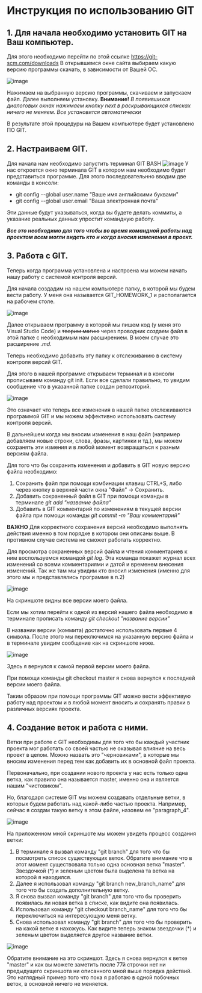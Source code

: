
# Инструкция по использованию GIT
## 1. Для начала необходимо установить GIT на Ваш компьютер.
Для этого необходимо перейти по этой ссылке https://git-scm.com/downloads
В открывшемся окне сайта выбираем какую версию программы скачать, в зависимости от Вашей ОС.

![image](Download_GIT.png)

Нажимаем на выбранную версию программы, скачиваем и запускаем файл.
Далее выполняем установку. **Внимание!** *В появившихся диалоговых окнах нажимаем кнопку next в раскрывающихся списках ничего не меняем. Все установится автоматически*

В результате этой процедуры на Вашем компьютере будет установлено ПО GIT.

## 2. Настраиваем GIT.

Для начала нам необходимо запустить терминал GIT BASH ![image](Icon_GIT_BASH.png)
У нас откроется окно терминала GIT в котором нам необходимо будет представиться программе. Для этого последовательнно вводим две команды в консоли:

* git config --global user.name "Ваше имя английскими буквами"
* git config --global user.email "Ваша электронная почта"

Эти данные будут указываться, когда вы будете делать коммиты, а указание реальных данных упростит командную работу.

***Все это необходимо для того чтобы во время командной работы над проектом всем могли видеть кто и когда вносил изменения в проект.***

## 3. Работа с GIT.
Теперь когда программа установлена и настроена мы можем начать нашу работу с системой контроля версий. 

Для начала создадим на нашем компьютере папку, в которой мы будем вести работу. У меня она называется GIT_HOMEWORK_1 и располагается на рабочем столе.

![image](Desktop_folder.png)

Далее открываем программу в которой мы пишем код (у меня это Visual Studio Code) и ~~творим магию~~ через проводник создаем файл в этой папке с необходимым нам расширением. В моем случае это расширение *.md*.

Теперь необходимо добавить эту папку к отслеживанию в систему контроля версий GIT.

Для этого в нашей программе открываем терминал и в консоли прописываем команду git init. Если все сделали правильно, то увидим сообщение что в указанной папке создан репозиторий.

![image](git_init.png)

Это означает что теперь все изменения в нашей папке отслеживаются программой GIT и мы можем эффективно использовать систему контроля версий.

В дальнейшем когда мы вносим изменения в наш файл (например добавляем новые строки, слова, фразы, картинки и тд.), мы можем сохранять эти измения и в любой момент возвращаться к разным версиям файла.

Для того что бы сохранить изменения и добавить в GIT новую версию файла необходимо:

1. Сохранить файл при помощи комбинации клавиш CTRL+S, либо через кнопку в верхней части окна "Файл" -> Сохранить.
2. Добавить сохраненный файл в GIT при помощи команды в терминале *git add "название файла"*
3. Добавить в GIT комментарий по изменениям в текущей версии файла при помощи команды *git commit -m "Ваш комментарий"*

**ВАЖНО** Для корректного сохранения версий необходимо выполнять действия именно в том порядке в котором они описаны выше. В противном случае система не сможет работать корректно.

Для просмотра сохраненных версий файла и чтения комментариев к ним воспользуемся командой *git log*. Эта команда покажет журнал всех изменений со всеми комментариями и датой и временем внесения изменений. Так же там мы увидим кто вносил изменения (именно для этого мы и представлялись программе в п.2)

![image](git_log.png)

На скриншоте видны  все версии моего файла.

Если мы хотим перейти к одной из версий нашего файла необходимо в терминале прописать команду *git checkout "название версии"*

В названии версии (коммита) достаточно использовать первые 4 символа. После этого мы переключимся на указанную версию файла и в терминале увидим сообщение как на скриншоте ниже.

![image](Checkout.png)

Здесь я вернулся к самой первой версии моего файла.

При помощи команды git checkout master я снова вернулся к последней версии моего файла.

Таким образом при помощи программы GIT можно вести эффективую работу над проектом и в любой момент вносить и сохранять правки в различных версиях проекта.

## 4. Создание веток и работа с ними.

Ветки при работе с GIT необходимы для того что бы каждый участник проекта мог работать со своей частью не оказывая влияние на весь проект в целом. Можно назвать это "черновиками", в которые мы вносим изменения перед тем как добавить их в основной файл проекта.

Первоначально, при создании нового проекта у нас есть только одна ветка, как правило она называется master, именно она и является нашим "чистовиком".

Но, благодаря системе GIT мы можем создавать отдельные ветки, в которых будем работать над какой-либо частью проекта. Например, сейчас я создам такую ветку в этом файле, назовем ее "paragraph_4".

![image](branch_1.png)

На приложенном мной скриншоте мы можем увидеть процесс создания ветки:

1. В терминале я вызвал команду "git branch" для того что бы посмотреть список существующих веток. Обратите внимание что в этот момент существовала только одна основная ветка "master". Звездочкой (*) и зеленым цветом была выделена та ветка на которой я находился.
2. Далее я использовал команду "git branch new_branch_name" для того что бы создать дополнительную ветку.
3. Я снова вызвал команду "git branch" для того что бы проверить появилась ли новая ветка в списке, как видите она появилась.
4. Использовал команду "git checkout branch_name" для того что бы переключиться на интересующую меня ветку.
5. Снова использовал команду "git branch" для того что бы проверить на какой ветке я нахожусь. Как видите теперь знаком звездочки (*) и зеленым цветом выделяется другое название ветки.

![image](switch_to_master.png)

Обратите внимание на это скриншот. Здесь я снова вернулся к ветке "master" и как вы можете заметить после 77й строчки нет ни предыдущего скриншота ни описанного мной выше порядка действий. Это наглядный пример того что пока я работаю в одной побочных веток, в основной ничего не меняется.